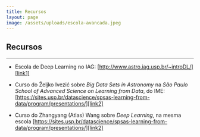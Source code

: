 ```yaml
---
title: Recursos
layout: page
image: /assets/uploads/escola-avancada.jpeg
---
```


## Recursos
---

- Escola de Deep Learning no IAG: [http://www.astro.iag.usp.br/~introDL/][link1]

- Curso do Željko Ivezić sobre _Big Data Sets in Astronomy_ na _São Paulo School of Advanced Science on Learning from Data_, do IME:
[https://sites.usp.br/datascience/spsas-learning-from-data/program/presentations/][link2]

- Curso do Zhangyang (Atlas) Wang sobre _Deep Learning_, na mesma escola
[https://sites.usp.br/datascience/spsas-learning-from-data/program/presentations/][link2]

[link1]: http://www.astro.iag.usp.br/~introDL/
[link2]: https://sites.usp.br/datascience/spsas-learning-from-data/program/presentations/